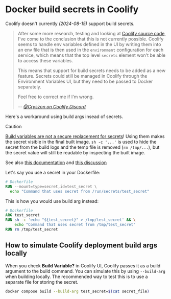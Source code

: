 # Docker build secrets in Coolify

Coolify doesn't currently _(2024-08-15)_ support build secrets.

> After some more research, testing and looking at [Coolify source
> code](https://github.com/coollabsio/coolify/blob/69fc4c7f525100c9291b75f4b9f31f92b285bf14/app/Jobs/ApplicationDeploymentJob.php#L427),
> I've come to the conclusion that this is not currently possible. Coolify seems
> to handle env variables defined in the UI by writing them into an env file
> that is then used in the `environment` configuration for each service, which
> means that the top level `secrets` element won't be able to access these
> variables.
>
> This means that support for build secrets needs to be added as a new feature.
> Secrets could still be managed in Coolify through the Environment Variables
> UI, but they need to be passed to Docker separately.
>
> Feel free to correct me if I'm wrong.
>
> -- <cite>[@Cryszon on Coolify
> Discord](https://discord.com/channels/459365938081431553/1273315947893096470)</cite>

Here's a workaround using build args insead of secrets.

> [!CAUTION]
>
> [Build variables are not a secure replacement for
> secrets](https://docs.docker.com/build/building/variables/)! Using them makes
> the secret visible in the final built image. `sh -c '...'` is used to hide the
> secret from the build logs and the temp file is removed (`rm /tmp/...`), but
> the secret value will still be readable by inspecting the built image.
>
> See also [this
> documentation](https://docs.docker.com/reference/dockerfile/#arg) and [this
> discussion](https://stackoverflow.com/q/44615837/1865857)

Let's say you use a secret in your Dockerfile:

```Dockerfile
# Dockerfile
RUN --mount=type=secret,id=test_secret \
  echo "Command that uses secret from /run/secrets/test_secret"
```

This is how you would use build arg instead:

```Dockerfile
# Dockerfile
ARG test_secret
RUN sh -c 'echo "${test_secret}" > /tmp/test_secret' && \
    echo "Command that uses secret from /tmp/test_secret"
RUN rm /tmp/test_secret
```

## How to simulate Coolify deployment build args locally

When you check **Build Variable?** in Coolify UI, Coolify passes it as a build
argument to the build command. You can simulate this by using `--build-arg` when
building locally. The recommended way to test this is to use a separate file for
storing the secret.

```sh
docker compose build --build-arg test_secret=$(cat secret_file)
```

